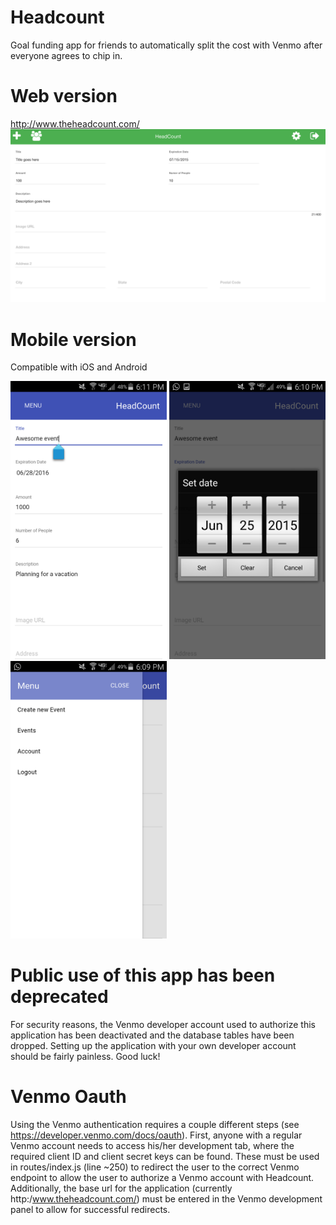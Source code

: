 # Headcount
Goal funding app for friends to automatically split the cost with Venmo after everyone agrees to chip in.

# Web version
http://www.theheadcount.com/
<br>
<img src="./appIonic/www/img/web-event.png" width="600px">

# Mobile version
Compatible with iOS and Android
<br>

<img src="./appIonic/www/img/mobile-event.png" width="250px">
<img src="./appIonic/www/img/mobile-date.png" width="250px">
<img src="./appIonic/www/img/mobile-side.png" width="250px">

# Public use of this app has been deprecated
For security reasons, the Venmo developer account used to authorize this application has been deactivated and the database tables have been dropped. Setting up the application with your own developer account should be fairly painless. Good luck!


# Venmo Oauth
Using the Venmo authentication requires a couple different steps (see https://developer.venmo.com/docs/oauth). First, anyone with a regular Venmo account needs to access his/her development tab, where the required client ID and client secret keys can be found. These must be used in routes/index.js (line ~250) to redirect the user to the correct Venmo endpoint to allow the user to authorize a Venmo account with Headcount. Additionally, the base url for the application (currently http:/www.theheadcount.com/) must be entered in the Venmo development panel to allow for successful redirects.
